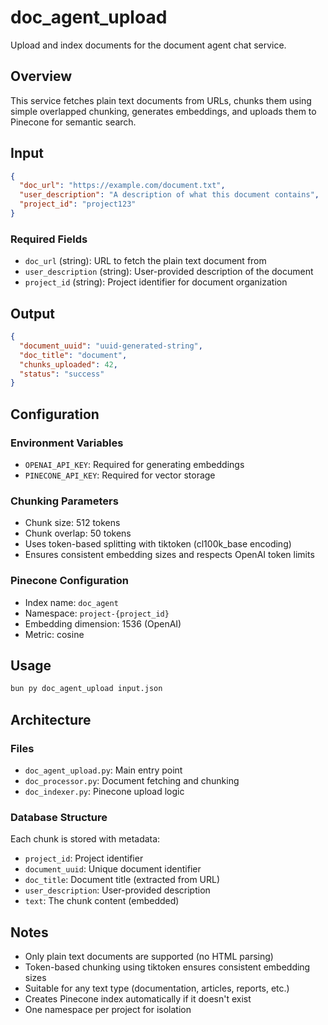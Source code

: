 # doc_agent_upload

Upload and index documents for the document agent chat service.

## Overview

This service fetches plain text documents from URLs, chunks them using simple overlapped chunking, generates embeddings, and uploads them to Pinecone for semantic search.

## Input

```json
{
  "doc_url": "https://example.com/document.txt",
  "user_description": "A description of what this document contains",
  "project_id": "project123"
}
```

### Required Fields
- `doc_url` (string): URL to fetch the plain text document from
- `user_description` (string): User-provided description of the document
- `project_id` (string): Project identifier for document organization

## Output

```json
{
  "document_uuid": "uuid-generated-string",
  "doc_title": "document",
  "chunks_uploaded": 42,
  "status": "success"
}
```

## Configuration

### Environment Variables
- `OPENAI_API_KEY`: Required for generating embeddings
- `PINECONE_API_KEY`: Required for vector storage

### Chunking Parameters
- Chunk size: 512 tokens
- Chunk overlap: 50 tokens
- Uses token-based splitting with tiktoken (cl100k_base encoding)
- Ensures consistent embedding sizes and respects OpenAI token limits

### Pinecone Configuration
- Index name: `doc_agent`
- Namespace: `project-{project_id}`
- Embedding dimension: 1536 (OpenAI)
- Metric: cosine

## Usage

```bash
bun py doc_agent_upload input.json
```

## Architecture

### Files
- `doc_agent_upload.py`: Main entry point
- `doc_processor.py`: Document fetching and chunking
- `doc_indexer.py`: Pinecone upload logic

### Database Structure
Each chunk is stored with metadata:
- `project_id`: Project identifier
- `document_uuid`: Unique document identifier
- `doc_title`: Document title (extracted from URL)
- `user_description`: User-provided description
- `text`: The chunk content (embedded)

## Notes

- Only plain text documents are supported (no HTML parsing)
- Token-based chunking using tiktoken ensures consistent embedding sizes
- Suitable for any text type (documentation, articles, reports, etc.)
- Creates Pinecone index automatically if it doesn't exist
- One namespace per project for isolation
